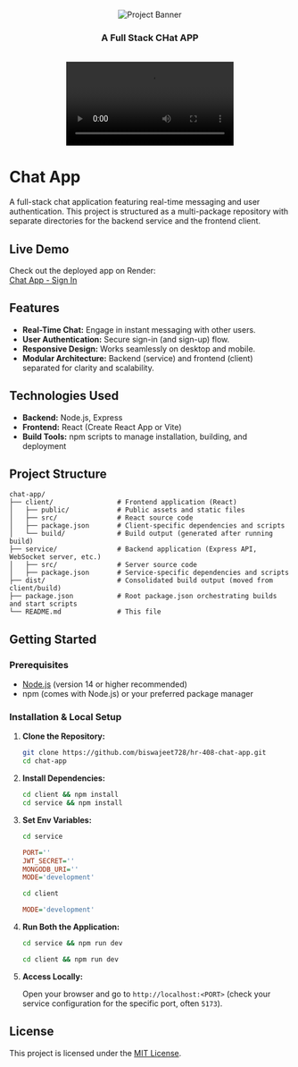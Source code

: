 <div align="center">
  <br />
    <img src="https://github.com/user-attachments/assets/80af65ca-c4a3-42a6-943e-4ef96316a7a1" alt="Project Banner">
  <br />

  <h3 align="center">A Full Stack CHat APP</h3>

</div>

<div align="center">
  <br />
    <video src="https://github.com/user-attachments/assets/ffd941fa-942e-4b79-bf81-cdea923c0e0c" alt="Project Video">
  <br />

  <h3 align="center">Demo</h3>

</div>

# Chat App

A full-stack chat application featuring real-time messaging and user authentication. This project is structured as a multi-package repository with separate directories for the backend service and the frontend client.

## Live Demo

Check out the deployed app on Render:\
[Chat App - Sign In](https://hr-408-chat-app.onrender.com)

## Features

- **Real-Time Chat:** Engage in instant messaging with other users.
- **User Authentication:** Secure sign-in (and sign-up) flow.
- **Responsive Design:** Works seamlessly on desktop and mobile.
- **Modular Architecture:** Backend (service) and frontend (client) separated for clarity and scalability.

## Technologies Used

- **Backend:** Node.js, Express
- **Frontend:** React (Create React App or Vite)
- **Build Tools:** npm scripts to manage installation, building, and deployment

## Project Structure

```plaintext
chat-app/
├── client/                # Frontend application (React)
│   ├── public/            # Public assets and static files
│   ├── src/               # React source code
│   ├── package.json       # Client-specific dependencies and scripts
│   └── build/             # Build output (generated after running build)
├── service/               # Backend application (Express API, WebSocket server, etc.)
│   ├── src/               # Server source code
│   ├── package.json       # Service-specific dependencies and scripts
├── dist/                  # Consolidated build output (moved from client/build)
├── package.json           # Root package.json orchestrating builds and start scripts
└── README.md              # This file
```

## Getting Started

### Prerequisites

- [Node.js](https://nodejs.org/) (version 14 or higher recommended)
- npm (comes with Node.js) or your preferred package manager

### Installation & Local Setup

1. **Clone the Repository:**

   ```bash
   git clone https://github.com/biswajeet728/hr-408-chat-app.git
   cd chat-app
   ```

2. **Install Dependencies:**

   ```bash
   cd client && npm install
   cd service && npm install
   ```

3. **Set Env Variables:**

   ```bash
   cd service
   ```

   ```ini
   PORT=''
   JWT_SECRET=''
   MONGODB_URI=''
   MODE='development'
   ```

   ```bash
   cd client
   ```

   ```ini
   MODE='development'
   ```

4. **Run Both the Application:**

   ```bash
   cd service && npm run dev
   ```

   ```bash
   cd client && npm run dev
   ```

5. **Access Locally:**

   Open your browser and go to `http://localhost:<PORT>` (check your service configuration for the specific port, often `5173`).

## License

This project is licensed under the [MIT License](LICENSE).
